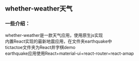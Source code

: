 ## whether-weather天气
### 一些介绍：
whether-weather是一款天气应用，使用原生js实现  
内置React实现的最新地震应用，在文件夹earthquake中  
tictactoe文件夹为React井字棋demo  
earthquake应用使用React+material-ui+react-router+react-amap
